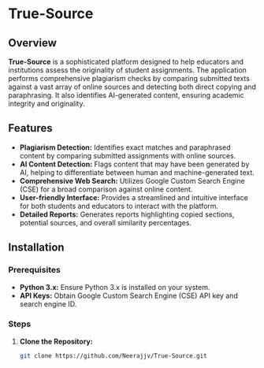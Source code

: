 # True-Source

## Overview

**True-Source** is a sophisticated platform designed to help educators and institutions assess the originality of student assignments. The application performs comprehensive plagiarism checks by comparing submitted texts against a vast array of online sources and detecting both direct copying and paraphrasing. It also identifies AI-generated content, ensuring academic integrity and originality.

## Features

- **Plagiarism Detection:** Identifies exact matches and paraphrased content by comparing submitted assignments with online sources.
- **AI Content Detection:** Flags content that may have been generated by AI, helping to differentiate between human and machine-generated text.
- **Comprehensive Web Search:** Utilizes Google Custom Search Engine (CSE) for a broad comparison against online content.
- **User-friendly Interface:** Provides a streamlined and intuitive interface for both students and educators to interact with the platform.
- **Detailed Reports:** Generates reports highlighting copied sections, potential sources, and overall similarity percentages.

## Installation

### Prerequisites

- **Python 3.x:** Ensure Python 3.x is installed on your system.
- **API Keys:** Obtain Google Custom Search Engine (CSE) API key and search engine ID.

### Steps

1. **Clone the Repository:**

   ```bash
   git clone https://github.com/Neerajjv/True-Source.git
